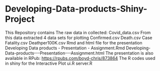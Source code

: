 # Developing-Data-products-Shiny-Project
This Repository contains
The raw data in collected: Covid_data.csv
From this data extracted 4 data sets for plotting
  Confirmed.csv
  Death.csv
  Case Fatality.csv
  Deathper100K.csv
Rmd and html file for the presentation
  Developing Data products - Presentation - Assignment.Rmd
  Developing-Data-products---Presentation---Assignment.html
The presentation is also available in RPub: https://rpubs.com/boyd-chris/873864
The R codes used in shiny for the Interactive Plot
  ui.R
  server.R
